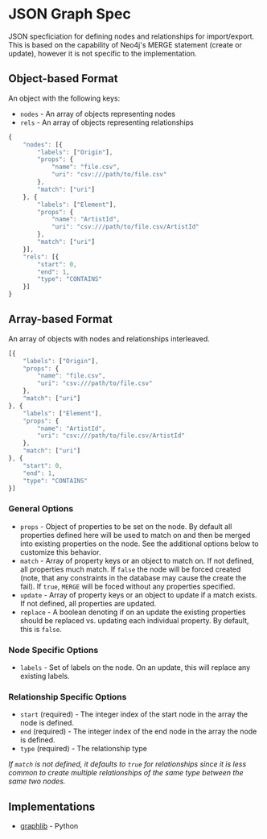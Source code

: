 # JSON Graph Spec

JSON specficiation for defining nodes and relationships for import/export. This is based on the capability of Neo4j's MERGE statement (create or update), however it is not specific to the implementation.

## Object-based Format

An object with the following keys:

- `nodes` - An array of objects representing nodes
- `rels` - An array of objects representing relationships

```javascript
{
    "nodes": [{
        "labels": ["Origin"],
        "props": {
            "name": "file.csv",
            "uri": "csv:///path/to/file.csv"
        },
        "match": ["uri"]
    }, {
        "labels": ["Element"],
        "props": {
            "name": "ArtistId",
            "uri": "csv:///path/to/file.csv/ArtistId"
        },
        "match": ["uri"]
    }],
    "rels": [{
        "start": 0,
        "end": 1,
        "type": "CONTAINS"
    }]
}
```

## Array-based Format

An array of objects with nodes and relationships interleaved.

```javascript
[{
    "labels": ["Origin"],
    "props": {
        "name": "file.csv",
        "uri": "csv:///path/to/file.csv"
    },
    "match": ["uri"]
}, {
    "labels": ["Element"],
    "props": {
        "name": "ArtistId",
        "uri": "csv:///path/to/file.csv/ArtistId"
    },
    "match": ["uri"]
}, {
    "start": 0,
    "end": 1,
    "type": "CONTAINS"
}]
```

### General Options

- `props` - Object of properties to be set on the node. By default all properties defined here will be used to match on and then be merged into existing properties on the node. See the additional options below to customize this behavior.
- `match` - Array of property keys or an object to match on. If not defined, all properties much match. If `false` the node will be forced created (note, that any constraints in the database may cause the create the fail). If `true`, `MERGE` will be foced without any properties specified.
- `update` - Array of property keys or an object to update if a match exists. If not defined, all properties are updated.
- `replace` - A boolean denoting if on an update the existing properties should be replaced vs. updating each individual property. By default, this is `false`.

### Node Specific Options

- `labels` - Set of labels on the node. On an update, this will replace any existing labels.

### Relationship Specific Options

- `start` (required) - The integer index of the start node in the array the node is defined.
- `end` (required) - The integer index of the end node in the array the node is defined.
- `type` (required) - The relationship type

*If `match` is not defined, it defaults to `true` for relationships since it is less common to create multiple relationships of the same type between the same two nodes.*

## Implementations

- [graphlib](https://github.com/bruth/graphlib/) - Python

